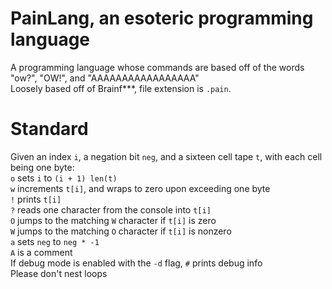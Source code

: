 # PainLang, an esoteric programming language  
A programming language whose commands are based off of the words "ow?", "OW!", and "AAAAAAAAAAAAAAAAA"  
Loosely based off of Brainf***, file extension is `.pain`.
# Standard  
Given an index `i`, a negation bit `neg`, and a sixteen cell tape `t`, with each cell being one byte:  
`o` sets `i` to `(i + 1) len(t)`   
`w` increments `t[i]`, and wraps to zero upon exceeding one byte  
`!` prints `t[i]`  
`?` reads one character from the console into `t[i]`  
`O` jumps to the matching `W` character if `t[i]` is zero  
`W` jumps to the matching `O` character if `t[i]` is nonzero  
`a` sets `neg` to `neg * -1`  
`A` is a comment  
If debug mode is enabled with the `-d` flag, `#` prints debug info  
Please don't nest loops
